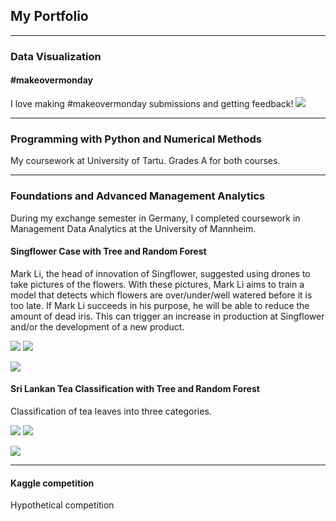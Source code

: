 ## My Portfolio

--- 

### Data Visualization

#### #makeovermonday
I love making #makeovermonday submissions and getting feedback!
[![](https://img.shields.io/badge/Tableau-Inferences-color?logo=Tableau)](https://public.tableau.com/profile/diep.tran.ngoc#!/)

---

### Programming with Python and Numerical Methods
My coursework at University of Tartu. Grades A for both courses.

---

### Foundations and Advanced Management Analytics
During my exchange semester in Germany, I completed coursework in Management Data Analytics at the University of Mannheim.

#### Singflower Case with Tree and Random Forest
Mark Li, the head of innovation of Singflower, suggested using drones to take pictures of the flowers. With these pictures, Mark Li aims to train a model that detects which flowers are over/under/well watered before it is too late. If Mark Li succeeds in his purpose, he will be able to reduce the amount of dead iris. This can trigger an increase in production at Singflower and/or the development of a new product.

[![](https://img.shields.io/badge/Slides-Inferences-color?logo=Slides)](https://docs.google.com/presentation/d/1tj-UiLA4rhn9CIda5gcNQpZZCh30fFtfnq9kc-K-h4Y/edit?usp=sharing) [![](https://img.shields.io/badge/R-R_File-color?logo=R)](https://github.com/dieptn1610/data-analytics/blob/main/Iris_Workshop%20Code.R)

![](https://www.almanac.com/sites/default/files/styles/opengraph/public/image_nodes/iris-flowers.jpg?itok=lq_po7Qz)

#### Sri Lankan Tea Classification with Tree and Random Forest
Classification of tea leaves into three categories.

[![](https://img.shields.io/badge/Slides-Inferences-color?logo=Slides)](https://docs.google.com/presentation/d/1VFXGNgJ78ES0TEY4BiuB2hW1WEX1nwjHEDQahjgeiFE/edit?usp=sharing) [![](https://img.shields.io/badge/R-R_File-color?logo=R)](https://github.com/dieptn1610/data-analytics/blob/main/Sri%20Lankan_Tea_Case.R)

![](https://www.comunicaffe.com/wp-content/uploads/2015/02/green-tea-leaves-640x400.jpg)

---

#### Kaggle competition 
Hypothetical competition
